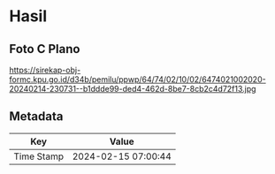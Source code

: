 # Hasil

## Foto C Plano

https://sirekap-obj-formc.kpu.go.id/d34b/pemilu/ppwp/64/74/02/10/02/6474021002020-20240214-230731--b1ddde99-ded4-462d-8be7-8cb2c4d72f13.jpg


## Metadata

| Key        | Value               |
| ---------- | ------------------- |
| Time Stamp | 2024-02-15 07:00:44 |




